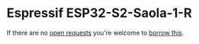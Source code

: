 # Espressif ESP32-S2-Saola-1-R
If there are no [open requests](../../../../issues?q=is%3Aissue+is%3Aopen+%22Espressif+ESP32-S2-Saola-1-R%22+in%3Atitle) you're welcome to [borrow this](../../../../issues/new?title=Borrow+request+for+Espressif+ESP32-S2-Saola-1-R&body=1+piece+of+%5Bthis%5D%28..%2Fblob%2Fmain%2F.%2FHardware%2FMicrocontrollers%2FEspressif_ESP32-S2-Saola-1-R.md%29+for+~2+weeks.).